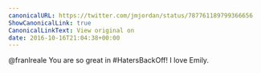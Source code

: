 ```yaml
---
canonicalURL: https://twitter.com/jmjordan/status/787761189799366656
ShowCanonicalLink: true
CanonicalLinkText: View original on
date: 2016-10-16T21:04:38+00:00
---
```

@franlreale You are so great in #HatersBackOff! I love Emily.